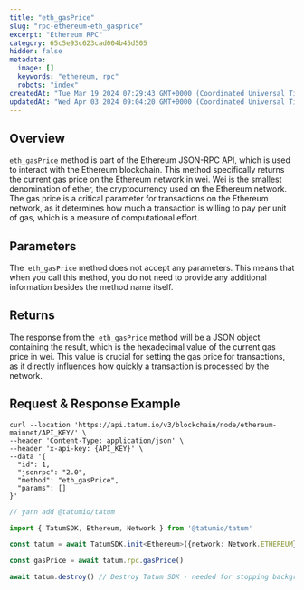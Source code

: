 ```yaml
---
title: "eth_gasPrice"
slug: "rpc-ethereum-eth_gasprice"
excerpt: "Ethereum RPC"
category: 65c5e93c623cad004b45d505
hidden: false
metadata: 
  image: []
  keywords: "ethereum, rpc"
  robots: "index"
createdAt: "Tue Mar 19 2024 07:29:43 GMT+0000 (Coordinated Universal Time)"
updatedAt: "Wed Apr 03 2024 09:04:20 GMT+0000 (Coordinated Universal Time)"
---
```

## Overview

`eth_gasPrice` method is part of the Ethereum JSON-RPC API, which is used to interact with the Ethereum blockchain. This method specifically returns the current gas price on the Ethereum network in wei. Wei is the smallest denomination of ether, the cryptocurrency used on the Ethereum network. The gas price is a critical parameter for transactions on the Ethereum network, as it determines how much a transaction is willing to pay per unit of gas, which is a measure of computational effort.

## Parameters

The` eth_gasPrice` method does not accept any parameters. This means that when you call this method, you do not need to provide any additional information besides the method name itself.

## Returns

The response from the` eth_gasPrice` method will be a JSON object containing the result, which is the hexadecimal value of the current gas price in wei. This value is crucial for setting the gas price for transactions, as it directly influences how quickly a transaction is processed by the network.

## Request & Response Example

```curl cURL
curl --location 'https://api.tatum.io/v3/blockchain/node/ethereum-mainnet/API_KEY/' \
--header 'Content-Type: application/json' \
--header 'x-api-key: {API_KEY}' \
--data '{
  "id": 1,
  "jsonrpc": "2.0",
  "method": "eth_gasPrice",
  "params": []
}'

```
```typescript JS SDK
// yarn add @tatumio/tatum

import { TatumSDK, Ethereum, Network } from '@tatumio/tatum'

const tatum = await TatumSDK.init<Ethereum>({network: Network.ETHEREUM})

const gasPrice = await tatum.rpc.gasPrice()

await tatum.destroy() // Destroy Tatum SDK - needed for stopping background jobs
```
